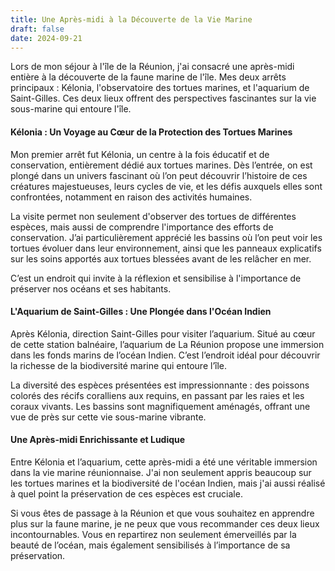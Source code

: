 ```yaml
---
title: Une Après-midi à la Découverte de la Vie Marine
draft: false
date: 2024-09-21
---
```



Lors de mon séjour à l'île de la Réunion, j'ai consacré une après-midi entière à la découverte de la faune marine de l'île. Mes deux arrêts principaux : Kélonia, l'observatoire des tortues marines, et l'aquarium de Saint-Gilles. Ces deux lieux offrent des perspectives fascinantes sur la vie sous-marine qui entoure l'île.

#### Kélonia : Un Voyage au Cœur de la Protection des Tortues Marines

Mon premier arrêt fut Kélonia, un centre à la fois éducatif et de conservation, entièrement dédié aux tortues marines. Dès l’entrée, on est plongé dans un univers fascinant où l’on peut découvrir l’histoire de ces créatures majestueuses, leurs cycles de vie, et les défis auxquels elles sont confrontées, notamment en raison des activités humaines.

La visite permet non seulement d'observer des tortues de différentes espèces, mais aussi de comprendre l'importance des efforts de conservation. J’ai particulièrement apprécié les bassins où l’on peut voir les tortues évoluer dans leur environnement, ainsi que les panneaux explicatifs sur les soins apportés aux tortues blessées avant de les relâcher en mer.

C’est un endroit qui invite à la réflexion et sensibilise à l'importance de préserver nos océans et ses habitants.

#### L'Aquarium de Saint-Gilles : Une Plongée dans l'Océan Indien

Après Kélonia, direction Saint-Gilles pour visiter l’aquarium. Situé au cœur de cette station balnéaire, l’aquarium de La Réunion propose une immersion dans les fonds marins de l’océan Indien. C’est l’endroit idéal pour découvrir la richesse de la biodiversité marine qui entoure l’île.

La diversité des espèces présentées est impressionnante : des poissons colorés des récifs coralliens aux requins, en passant par les raies et les coraux vivants. Les bassins sont magnifiquement aménagés, offrant une vue de près sur cette vie sous-marine vibrante.

#### Une Après-midi Enrichissante et Ludique

Entre Kélonia et l’aquarium, cette après-midi a été une véritable immersion dans la vie marine réunionnaise. J'ai non seulement appris beaucoup sur les tortues marines et la biodiversité de l'océan Indien, mais j'ai aussi réalisé à quel point la préservation de ces espèces est cruciale.

Si vous êtes de passage à la Réunion et que vous souhaitez en apprendre plus sur la faune marine, je ne peux que vous recommander ces deux lieux incontournables. Vous en repartirez non seulement émerveillés par la beauté de l’océan, mais également sensibilisés à l’importance de sa préservation.
